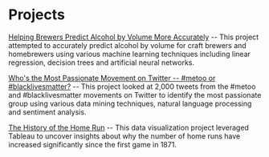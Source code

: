 # Projects

[Helping Brewers Predict Alcohol by Volume More Accurately](Predicting_ABV) -- This project attempted to accurately predict alcohol by volume for craft brewers and homebrewers using various machine learning techniques including linear regression, decision trees and artificial neural networks.

[Who's the Most Passionate Movement on Twitter -- #metoo or #blacklivesmatter?](Data-Mining-Twitter) -- This project looked at 2,000 tweets from the #metoo and #blacklivesmatter movements on Twitter to identify the most passionate group using various data mining techniques, natural language processing and sentiment analysis. 

[The History of the Home Run](DataViz-Baseball) -- This data visualization project leveraged Tableau to uncover insights about why the number of home runs have increased significantly since the first game in 1871.


  
